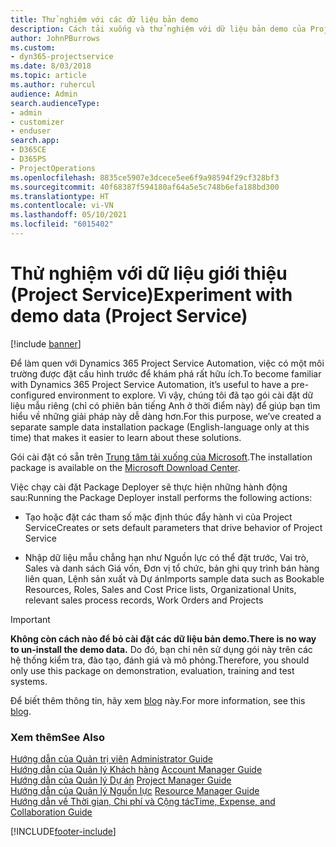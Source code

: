 ```yaml
---
title: Thử nghiệm với các dữ liệu bản demo
description: Cách tải xuống và thử nghiệm với dữ liệu bản demo của Project Service Automation.
author: JohnPBurrows
ms.custom:
- dyn365-projectservice
ms.date: 8/03/2018
ms.topic: article
ms.author: ruhercul
audience: Admin
search.audienceType:
- admin
- customizer
- enduser
search.app:
- D365CE
- D365PS
- ProjectOperations
ms.openlocfilehash: 8835ce5907e3dcece5ee6f9a98594f29cf328bf3
ms.sourcegitcommit: 40f68387f594180af64a5e5c748b6efa188bd300
ms.translationtype: HT
ms.contentlocale: vi-VN
ms.lasthandoff: 05/10/2021
ms.locfileid: "6015402"
---
```

# <a name="experiment-with-demo-data-project-service"></a><span data-ttu-id="e1806-103">Thử nghiệm với dữ liệu giới thiệu (Project Service)</span><span class="sxs-lookup"><span data-stu-id="e1806-103">Experiment with demo data (Project Service)</span></span>

[!include [banner](../includes/psa-now-project-operations.md)]

<span data-ttu-id="e1806-104">Để làm quen với Dynamics 365 Project Service Automation, việc có một môi trường được đặt cấu hình trước để khám phá rất hữu ích.</span><span class="sxs-lookup"><span data-stu-id="e1806-104">To become familiar with Dynamics 365 Project Service Automation, it’s useful to have a pre-configured environment to explore.</span></span> <span data-ttu-id="e1806-105">Vì vậy, chúng tôi đã tạo gói cài đặt dữ liệu mẫu riêng (chỉ có phiên bản tiếng Anh ở thời điểm này) để giúp bạn tìm hiểu về những giải pháp này dễ dàng hơn.</span><span class="sxs-lookup"><span data-stu-id="e1806-105">For this purpose, we’ve created a separate sample data installation package (English-language only at this time) that makes it easier to learn about these solutions.</span></span> 

<span data-ttu-id="e1806-106">Gói cài đặt có sẵn trên [Trung tâm tải xuống của Microsoft](https://go.microsoft.com/fwlink/?linkid=859966).</span><span class="sxs-lookup"><span data-stu-id="e1806-106">The installation package is available on the [Microsoft Download Center](https://go.microsoft.com/fwlink/?linkid=859966).</span></span>  

<span data-ttu-id="e1806-107">Việc chạy cài đặt Package Deployer sẽ thực hiện những hành động sau:</span><span class="sxs-lookup"><span data-stu-id="e1806-107">Running the Package Deployer install performs the following actions:</span></span> 
  
-   <span data-ttu-id="e1806-108">Tạo hoặc đặt các tham số mặc định thúc đẩy hành vi của Project Service</span><span class="sxs-lookup"><span data-stu-id="e1806-108">Creates or sets default parameters that drive behavior of Project Service</span></span>  
  
-   <span data-ttu-id="e1806-109">Nhập dữ liệu mẫu chẳng hạn như Nguồn lực có thể đặt trước, Vai trò, Sales và danh sách Giá vốn, Đơn vị tổ chức, bản ghi quy trình bán hàng liên quan, Lệnh sản xuất và Dự án</span><span class="sxs-lookup"><span data-stu-id="e1806-109">Imports sample data such as Bookable Resources, Roles, Sales and Cost Price lists, Organizational Units, relevant sales process records, Work Orders and Projects</span></span>    
  
> [!IMPORTANT]
> <span data-ttu-id="e1806-110">**Không còn cách nào để bỏ cài đặt các dữ liệu bản demo.**</span><span class="sxs-lookup"><span data-stu-id="e1806-110">**There is no way to un-install the demo data.**</span></span> <span data-ttu-id="e1806-111">Do đó, bạn chỉ nên sử dụng gói này trên các hệ thống kiểm tra, đào tạo, đánh giá và mô phỏng.</span><span class="sxs-lookup"><span data-stu-id="e1806-111">Therefore, you should only use this package on demonstration, evaluation, training and test systems.</span></span>

<span data-ttu-id="e1806-112">Để biết thêm thông tin, hãy xem [blog](https://blogs.msdn.microsoft.com/crm/2017/10/24/microsoft-dynamics-365-for-field-service-and-project-service-automation-sample-data) này.</span><span class="sxs-lookup"><span data-stu-id="e1806-112">For more information, see this [blog](https://blogs.msdn.microsoft.com/crm/2017/10/24/microsoft-dynamics-365-for-field-service-and-project-service-automation-sample-data).</span></span>





  
### <a name="see-also"></a><span data-ttu-id="e1806-113">Xem thêm</span><span class="sxs-lookup"><span data-stu-id="e1806-113">See Also</span></span>  
 <span data-ttu-id="e1806-114">[Hướng dẫn của Quản trị viên](../psa/admin-guide.md) </span><span class="sxs-lookup"><span data-stu-id="e1806-114">[Administrator Guide](../psa/admin-guide.md) </span></span>  
 <span data-ttu-id="e1806-115">[Hướng dẫn của Quản lý Khách hàng](../psa/account-manager-guide.md) </span><span class="sxs-lookup"><span data-stu-id="e1806-115">[Account Manager Guide](../psa/account-manager-guide.md) </span></span>  
 <span data-ttu-id="e1806-116">[Hướng dẫn của Quản lý Dự án](../psa/project-manager-guide.md) </span><span class="sxs-lookup"><span data-stu-id="e1806-116">[Project Manager Guide](../psa/project-manager-guide.md) </span></span>  
 <span data-ttu-id="e1806-117">[Hướng dẫn của Quản lý Nguồn lực](../psa/resource-manager-guide.md) </span><span class="sxs-lookup"><span data-stu-id="e1806-117">[Resource Manager Guide](../psa/resource-manager-guide.md) </span></span>  
 [<span data-ttu-id="e1806-118">Hướng dẫn về Thời gian, Chi phí và Cộng tác</span><span class="sxs-lookup"><span data-stu-id="e1806-118">Time, Expense, and Collaboration Guide</span></span>](../psa/time-expense-collaboration-guide.md)


[!INCLUDE[footer-include](../includes/footer-banner.md)]